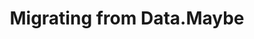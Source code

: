 ---
title: Migrating from Data.Maybe
prev_doc: v2.0.0/migrating/from-data.either
next_doc: v2.0.0/migrating/from-data.task
---